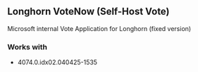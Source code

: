 ## Longhorn VoteNow (Self-Host Vote)
Microsoft internal Vote Application for Longhorn (fixed version)

### Works with
* 4074.0.idx02.040425-1535